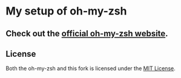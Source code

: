 # My setup of oh-my-zsh

## Check out the [official oh-my-zsh website](https://ohmyz.sh/).

## License
Both the oh-my-zsh and this fork is licensed under the [MIT License](LICENSE.txt).
